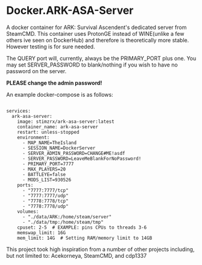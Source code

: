 # Docker.ARK-ASA-Server
A docker container for ARK: Survival Ascendent's dedicated server from SteamCMD.
This container uses ProtonGE instead of WINE(unlike a few others ive seen on DockerHub) and therefore is theoretically more stable. However testing is for sure needed.

The QUERY port will, currently, always be the PRIMARY_PORT plus one.
You may set SERVER_PASSWORD to blank/nothing if you wish to have no password on the server.

**PLEASE change the admin password!**

An example docker-compose is as follows:
```version: '2.4'

services:
  ark-asa-server:
    image: stimzrx/ark-asa-server:latest
    container_name: ark-asa-server
    restart: unless-stopped
    environment:
      - MAP_NAME=TheIsland
      - SESSION_NAME=DockerServer
      - SERVER_ADMIN_PASSWORD=CHANGE#ME!asdf
      - SERVER_PASSWORD=LeaveMeBlankForNoPassword!
      - PRIMARY_PORT=7777
      - MAX_PLAYERS=20
      - BATTLEYE=false
      - MODS_LIST=930526
    ports:
      - "7777:7777/tcp"
      - "7777:7777/udp"
      - "7778:7778/tcp"
      - "7778:7778/udp"
    volumes:
      - "./data/ARK:/home/steam/server"
      - "./data/tmp:/home/steam/tmp"
    cpuset: 2-5  # EXAMPLE: pins CPUs to threads 3-6
    memswap_limit: 16G
    mem_limit: 14G  # Setting RAM/memory limit to 14GB
```

This project took high inspiration from a number of other projects including, but not limited to:
Acekorneya, SteamCMD, and cdp1337

